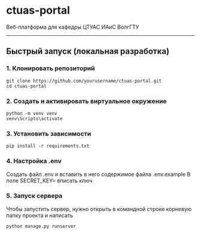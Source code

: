 # ctuas-portal

Веб-платформа для кафедры ЦТУАС ИАиС ВолгГТУ

---

## Быстрый запуск (локальная разработка)

### 1. Клонировать репозиторий

```
git clone https://github.com/yourusername/ctuas-portal.git
cd ctuas-portal
``` 
### 2. Создать и активировать виртуальное окружение
```
python -m venv venv
venv\Scripts\activate
```
### 3. Установить зависимости
```
pip install -r requirements.txt
```
### 4. Настройка .env
Создать файл .env и вставить в него содержимое файла .env.example
В поле SECRET_KEY= вписать ключ

### 5. Запуск сервера
Чтобы запустить сервер, нужно открыть в командной строке корневую папку проекта и написать
```
python manage.py runserver
```
